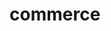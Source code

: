 # commerce

<!-- qr scanner
order history
booking history
review
filters
recommendation
color palette
one signal
demo walkthrough -->
